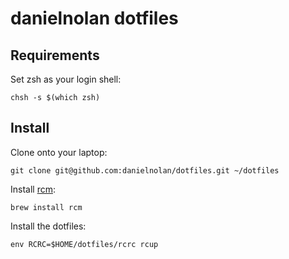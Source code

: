 # danielnolan dotfiles

## Requirements

Set zsh as your login shell:

    chsh -s $(which zsh)

## Install

Clone onto your laptop:

    git clone git@github.com:danielnolan/dotfiles.git ~/dotfiles

Install [rcm](https://github.com/thoughtbot/rcm):

    brew install rcm

Install the dotfiles:

    env RCRC=$HOME/dotfiles/rcrc rcup

